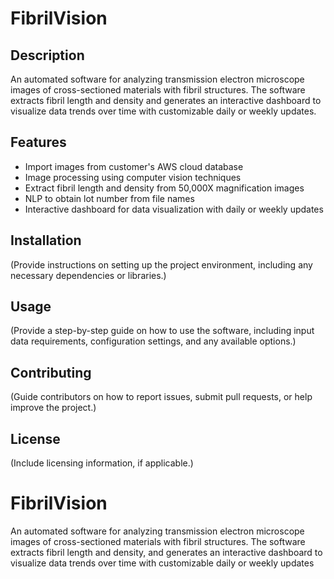 
# FibrilVision

## Description
An automated software for analyzing transmission electron microscope images of cross-sectioned materials with fibril structures. The software extracts fibril length and density and generates an interactive dashboard to visualize data trends over time with customizable daily or weekly updates.

## Features
- Import images from customer's AWS cloud database
- Image processing using computer vision techniques
- Extract fibril length and density from 50,000X magnification images
- NLP to obtain lot number from file names
- Interactive dashboard for data visualization with daily or weekly updates

## Installation
(Provide instructions on setting up the project environment, including any necessary dependencies or libraries.)

## Usage
(Provide a step-by-step guide on how to use the software, including input data requirements, configuration settings, and any available options.)

## Contributing
(Guide contributors on how to report issues, submit pull requests, or help improve the project.)

## License
(Include licensing information, if applicable.)


 # FibrilVision
An automated software for analyzing transmission electron microscope images of cross-sectioned materials with fibril structures. The software extracts fibril length and density, and generates an interactive dashboard to visualize data trends over time with customizable daily or weekly updates
